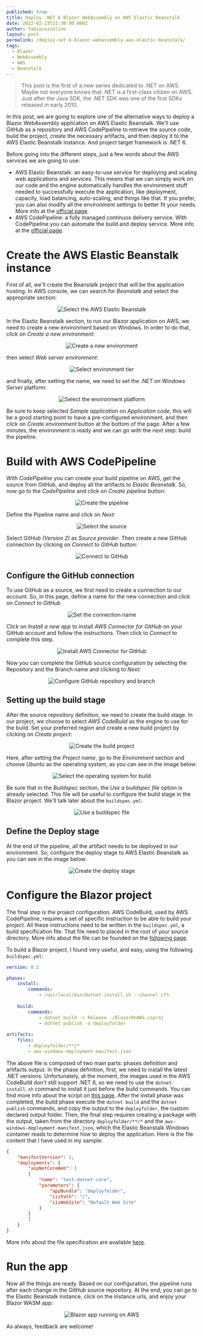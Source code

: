 ```yaml
---
published: true
title: Deploy .NET 6 Blazor WebAssembly on AWS Elastic Beanstalk
date: 2022-02-23T21:30:00.000Z
author: fabiocozzolino
layout: post
permalink: /deploy-net-6-blazor-webassembly-aws-elastic-beanstalk/
tags:
  - Blazor
  - WebAssembly
  - AWS
  - Beanstalk
---
```

> This post is the first of a new series dedicated to .NET on AWS. Maybe not everyone knows that .NET is a first-class citizen on AWS. Just after the Java SDK, the .NET SDK was one of the first SDKs released in early 2010.

In this post, we are going to explore one of the alternative ways to deploy a Blazor WebAssembly application on AWS Elastic Beanstalk. We'll use GitHub as a repository and AWS CodePipeline to retrieve the source code, build the project, create the necessary artifacts, and then deploy it to the AWS Elastic Beanstalk instance. And project target framework is .NET 6.

Before going into the different steps, just a few words about the AWS services we are going to use:
* AWS Elastic Beanstalk: an easy-to-use service for deploying and scaling web applications and services. This means that we can simply work on our code and the engine automatically handles the environment stuff needed to successfully execute the application, like deployment, capacity, load balancing, auto-scaling, and things like that. If you prefer, you can also modify all the environment settings to better fit your needs. More info at the [official page](https://aws.amazon.com/elasticbeanstalk/?nc1=h_ls).
* AWS CodePipeline: a fully managed continuos delivery service. With CodePipeline you can automate the build and deploy service. More info at the [official page](https://aws.amazon.com/codepipeline/?nc1=h_ls).

# Create the AWS Elastic Beanstalk instance
First of all, we'll create the Beanstalk project that will be the application hosting. In AWS console, we can search for _Beanstalk_ and select the appropriate section:

<p align="center">
  <img src="/assets/img/blazoraws1.png" alt="Select the AWS Elastic Beanstalk">
</p>

In the Elastic Beanstalk section, to run our Blazor application on AWS, we need to create a new environment based on Windows. In order to do that, click on _Create a new environment_:

<p align="center">
  <img src="/assets/img/blazoraws2.png" alt="Create a new environment">
</p>

then select _Web server environment_:

<p align="center">
  <img src="/assets/img/blazoraws3.png" alt="Select environment tier">
</p>

and finally, after setting the name, we need to set the _.NET on Windows Server_ platform:

<p align="center">
  <img src="/assets/img/blazoraws5.png" alt="Select the environment platform">
</p>

Be sure to keep selected _Sample application_ on _Application code_, this will be a good starting point to have a pre-configured environment, and then click on _Create environment_ button at the bottom of the page. After a few minutes, the environment is ready and we can go with the next step: build the pipeline.

# Build with AWS CodePipeline
With _CodePipeline_ you can create your build pipeline on AWS, get the source from GitHub, and deploy all the artifacts to _Elastic Beanstalk_. So, now go to the _CodePipeline_ and click on _Create pipeline_ button:

<p align="center">
  <img src="/assets/img/blazoraws_pipeline_1.png" alt="Create the pipeline">
</p>

Define the Pipeline name and click on _Next_:

<p align="center">
  <img src="/assets/img/blazoraws_pipeline_2.png" alt="Select the source">
</p>

Select _GitHub (Version 2)_ as _Source provider_. Then create a new GitHub connection by clicking on _Connect to GitHub_ button:

<p align="center">
  <img src="/assets/img/blazoraws_pipeline_3.png" alt="Connect to GitHub">
</p>

## Configure the GitHub connection
To use GitHub as a source, we first need to create a connection to our account. So, in this page, define a name for the new connection and click on _Connect to GitHub_

<p align="center">
  <img src="/assets/img/blazoraws_pipeline_4.png" alt="Set the connection name">
</p>

Click on _Install a new app_ to install _AWS Connector for GitHub_ on your GitHub account and follow the instructions. Then click to _Connect_ to complete this step.

<p align="center">
  <img src="/assets/img/blazoraws_pipeline_5.png" alt="Install AWS Connector for GitHub">
</p>

Now you can complete the GitHub source configuration by selecting the Repository and the Branch name and clicking to _Next_:

<p align="center">
  <img src="/assets/img/blazoraws_pipeline_6.png" alt="Configure GitHub repository and branch">
</p>

## Setting up the build stage
After the source repository definition, we need to create the build stage. In our project, we choose to select _AWS CodeBuild_ as the engine to use for the build. Set your preferred region and create a new build project by clicking on _Create project_:

<p align="center">
  <img src="/assets/img/blazoraws_pipeline_7.png" alt="Create the build project">
</p>

Here, after setting the _Project name_, go to the _Environment_ section and choose _Ubuntu_ as the operating system, as you can see in the image below:

<p align="center">
  <img src="/assets/img/blazoraws_pipeline_8.png" alt="Select the operating system for build">
</p>

Be sure that in the _Buildspec_ section, the _Use a buildspec file_ option is already selected. This file will be useful to configure the build stage in the Blazor project. We'll talk later about the `buildspec.yml`:

<p align="center">
  <img src="/assets/img/blazoraws_pipeline_9.png" alt="Use a buildspec file">
</p>

## Define the Deploy stage
At the end of the pipeline, all the artifact needs to be deployed in our environment. So, configure the deploy stage to AWS Elastic Beanstalk as you can see in the image below:

<p align="center">
  <img src="/assets/img/blazoraws_pipeline_10.png" alt="Create the deploy stage">
</p>


# Configure the Blazor project
The final step is the project configuration. AWS CodeBuild, used by AWS CodePipeline, requires a set of specific instruction to be able to build your project. All these instructions need to be written in the `buildspec.yml`, a build specification file. That file need to placed in the root of your source directory. More info about the file can be founded on the [following page](https://docs.aws.amazon.com/codebuild/latest/userguide/build-spec-ref.html).

To build a Blazor project, I found very useful, and easy, using the following `buildspec.yml`:

``` yaml
version: 0.2

phases:
    install:
        commands:
            - /usr/local/bin/dotnet-install.sh --channel LTS
            
    build:
        commands:
            - dotnet build -c Release ./BlazorOnAWS.csproj
            - dotnet publish -o deployfolder
            
artifacts:
    files:
        - deployfolder/**/*
        - aws-windows-deployment-manifest.json
```

The above file is composed of two main parts: phases definition and artifacts output. In the phase definition, first, we need to install the latest .NET versions. Unfortunately, at the moment, the images used in the AWS CodeBuild don't still support .NET 6, so we need to use the `dotnet-install.sh` command to install it just before the build commands. You can find more info about the script on [this page](https://docs.microsoft.com/en-us/dotnet/core/tools/dotnet-install-script).
After the install phase was completed, the build phase execute the `dotnet build` and the `dotnet publish` commands, and copy the output to the `deployfolder`, the custom declared output folder.
Then, the final step requires creating a package with the output, taken from the directory `deployfolder/**/*` and the `aws-windows-deployment-manifest.json`, which the Elastic Beanstalk Windows container reads to determine how to deploy the application. Here is the file content that I have used in my sample:

``` json
{
    "manifestVersion": 1,
    "deployments": {
        "aspNetCoreWeb": [
        {
            "name": "test-dotnet-core",
            "parameters": {
                "appBundle": "deployfolder",
                "iisPath": "/",
                "iisWebSite": "Default Web Site"
            }
        }
        ]
    }
}
```

More info about the file specification are available [here](https://docs.aws.amazon.com/toolkit-for-visual-studio/latest/user-guide/deployment-beanstalk-custom-netcore.html).

# Run the app
Now all the things are ready. Based on our configuration, the pipeline runs after each change in the GitHub source repository. At the end, you can go to the Elastic Beanstalk instance, click on the instance urls, and enjoy your Blazor WASM app:

<p align="center">
  <img src="/assets/img/blazoraws_result_1.png" alt="Blazor app running on AWS">
</p>

As always, feedback are welcome!
